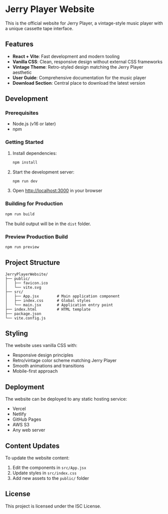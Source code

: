 # Jerry Player Website

This is the official website for Jerry Player, a vintage-style music player with a unique cassette tape interface.

## Features

- **React + Vite**: Fast development and modern tooling
- **Vanilla CSS**: Clean, responsive design without external CSS frameworks
- **Vintage Theme**: Retro-styled design matching the Jerry Player aesthetic
- **User Guide**: Comprehensive documentation for the music player
- **Download Section**: Central place to download the latest version

## Development

### Prerequisites

- Node.js (v16 or later)
- npm

### Getting Started

1. Install dependencies:
   ```bash
   npm install
   ```

2. Start the development server:
   ```bash
   npm run dev
   ```

3. Open [http://localhost:3000](http://localhost:3000) in your browser

### Building for Production

```bash
npm run build
```

The build output will be in the `dist` folder.

### Preview Production Build

```bash
npm run preview
```

## Project Structure

```
JerryPlayerWebsite/
├── public/
│   ├── favicon.ico
│   └── vite.svg
├── src/
│   ├── App.jsx        # Main application component
│   ├── index.css      # Global styles
│   └── main.jsx       # Application entry point
├── index.html         # HTML template
├── package.json
└── vite.config.js
```

## Styling

The website uses vanilla CSS with:
- Responsive design principles
- Retro/vintage color scheme matching Jerry Player
- Smooth animations and transitions
- Mobile-first approach

## Deployment

The website can be deployed to any static hosting service:
- Vercel
- Netlify
- GitHub Pages
- AWS S3
- Any web server

## Content Updates

To update the website content:
1. Edit the components in `src/App.jsx`
2. Update styles in `src/index.css`
3. Add new assets to the `public/` folder

## License

This project is licensed under the ISC License.
